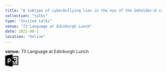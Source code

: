 ```yaml
---
title: "A subtype of cyberbullying lies in the eye of the beholder:A comparative study on using word embeddings to detect different types of cyberbullying"
collection: "talks"
type: "Invited talks"
venue: "73 Language at Edinburgh Lunch"
date: 2021-08-1
location: "Online"
---
```

<b>venue:</b> 73 Language at Edinburgh Lunch<br>
<a href="/files/talks/2021/2021-06-EdnLunch.pdf"><img src="/images/ppt_symbol.png" alt="Link to PPT" style="width:42px;height:42px;"></a>
